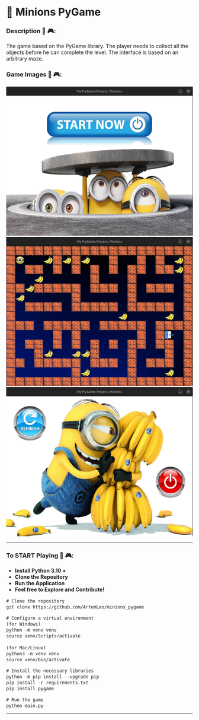 # 🧩 Minions PyGame

### Description 🧩 🎮:

The game based on the PyGame library. The player needs to collect all the objects before he can complete the level. The
interface is based on an arbitrary maze.

### Game Images 🧩 🎮:

<img src="images/1.png" alt="my_projects" width="600">

<img src="images/2.png" alt="my_projects" width="600">

<img src="images/3.png" alt="my_projects" width="600">

---

### To START Playing 🧩 🎮:

<ul>
    <li><strong>Install Python 3.10 +</strong></li>
    <li><strong>Clone the Repository</strong></li>
    <li><strong>Run the Application</strong></li>
    <li><strong>Feel free to Explore and Contribute!</strong></li>
</ul>

```shell
# Clone the repository
git clone https://github.com/ArtemLeo/minions_pygame
```

```shell
# Configure a virtual environment
(for Windows)
python -m venv venv
source venv/Scripts/activate

(for Mac/Linux)
python3 -m venv venv
source venv/bin/activate
```

```shell
# Install the necessary libraries
python -m pip install --upgrade pip
pip install -r requirements.txt
pip install pygame
```

```shell
# Run the game
python main.py
```

---
